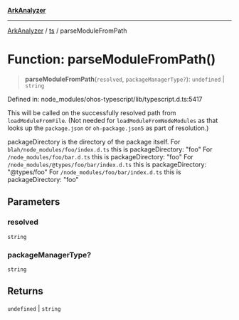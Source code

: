 [**ArkAnalyzer**](../../../../README.md)

***

[ArkAnalyzer](../../../../globals.md) / [ts](../README.md) / parseModuleFromPath

# Function: parseModuleFromPath()

> **parseModuleFromPath**(`resolved`, `packageManagerType?`): `undefined` \| `string`

Defined in: node\_modules/ohos-typescript/lib/typescript.d.ts:5417

This will be called on the successfully resolved path from `loadModuleFromFile`.
(Not needed for `loadModuleFromNodeModules` as that looks up the `package.json` or `oh-package.json5` as part of resolution.)

packageDirectory is the directory of the package itself.
  For `blah/node_modules/foo/index.d.ts` this is packageDirectory: "foo"
  For `/node_modules/foo/bar.d.ts` this is packageDirectory: "foo"
  For `/node_modules/@types/foo/bar/index.d.ts` this is packageDirectory: "@types/foo"
  For `/node_modules/foo/bar/index.d.ts` this is packageDirectory: "foo"

## Parameters

### resolved

`string`

### packageManagerType?

`string`

## Returns

`undefined` \| `string`
